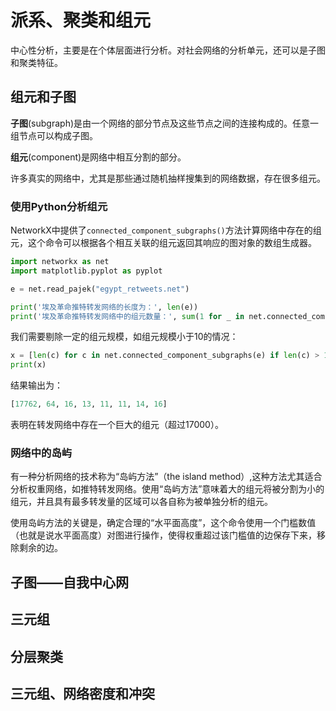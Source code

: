# 派系、聚类和组元

中心性分析，主要是在个体层面进行分析。对社会网络的分析单元，还可以是子图和聚类特征。

## 组元和子图

**子图**(subgraph)是由一个网络的部分节点及这些节点之间的连接构成的。任意一组节点可以构成子图。

**组元**(component)是网络中相互分割的部分。

许多真实的网络中，尤其是那些通过随机抽样搜集到的网络数据，存在很多组元。

### 使用Python分析组元

NetworkX中提供了`connected_component_subgraphs()`方法计算网络中存在的组元，这个命令可以根据各个相互关联的组元返回其响应的图对象的数组生成器。

```python
import networkx as net
import matplotlib.pyplot as pyplot

e = net.read_pajek("egypt_retweets.net")

print('埃及革命推特转发网络的长度为：', len(e))
print('埃及革命推特转发网络中的组元数量：', sum(1 for _ in net.connected_component_subgraphs(e)))
```

我们需要剔除一定的组元规模，如组元规模小于10的情况：

```python
x = [len(c) for c in net.connected_component_subgraphs(e) if len(c) > 10]
print(x)
```

结果输出为：

```python
[17762, 64, 16, 13, 11, 11, 14, 16]
```

表明在转发网络中存在一个巨大的组元（超过17000）。

### 网络中的岛屿

有一种分析网络的技术称为“岛屿方法”（the island method）,这种方法尤其适合分析权重网络，如推特转发网络。使用“岛屿方法”意味着大的组元将被分割为小的组元，并且具有最多转发量的区域可以各自称为被单独分析的组元。

使用岛屿方法的关键是，确定合理的“水平面高度”，这个命令使用一个门槛数值（也就是说水平面高度）对图进行操作，使得权重超过该门槛值的边保存下来，移除剩余的边。

## 子图——自我中心网

## 三元组

## 分层聚类

## 三元组、网络密度和冲突
